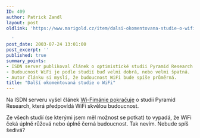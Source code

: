 ```yaml
---
ID: 409
author: Patrick Zandl
layout: post
oldlink: 'https://www.marigold.cz/item/dalsi-okomentovana-studie-o-wifi

  '
post_date: 2003-07-24 13:01:00
post_excerpt: ''
published: true
summary_points:
- ISDN server publikoval článek o optimistické studii Pyramid Research o WiFi.
- Budoucnost WiFi je podle studií buď velmi dobrá, nebo velmi špatná.
- Autor článku si myslí, že budoucnost WiFi bude spíše průměrná.
title: "Další okomentovaná studie o WiFi"
---
```


<p>
Na ISDN serveru vyšel článek&#160;<A href="http://www.isdn.cz/clanek.php?cid=5060">Wi-Fimánie pokračuje</A> o studii Pyramid Research, která předpovídá WiFi skvělou budoucnost. </p>

<p>
Ze všech studií (se kterými jsem měl možnost se&#160;potkat)&#160;to vypadá, že WiFi čeká úplně růžová nebo úplně černá budoucnost. Tak nevím. Nebude spíš šedivá?</p>